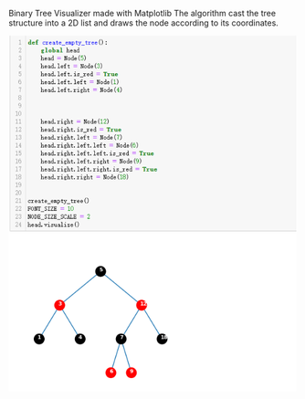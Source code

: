 Binary Tree Visualizer made with Matplotlib
The algorithm cast the tree structure into a 2D list and draws the node according to its coordinates.

![](https://github.com/JiayouQin/Python-projects/blob/master/pictures/binary_tree_visualization.png?raw=true)
